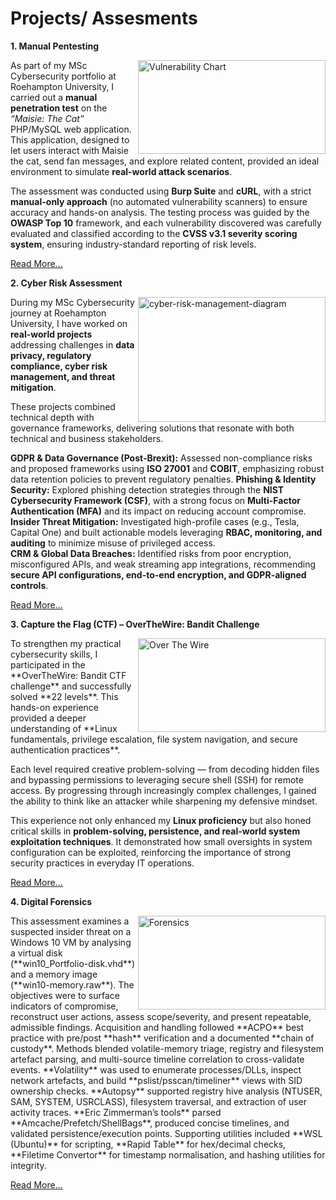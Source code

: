 # Projects/ Assesments 

**1. Manual Pentesting**

<img width="300" height="150" alt="Vulnerability Chart" align="right" width="400" src="https://github.com/user-attachments/assets/31d23919-8840-44c8-8a5b-5d75a310512d" /> As part of my MSc Cybersecurity portfolio at Roehampton University, I carried out a **manual penetration test** on the *“Maisie: The Cat”* PHP/MySQL web application.
This application, designed to let users interact with Maisie the cat, send fan messages, and explore related content, provided an ideal environment to simulate **real-world attack scenarios**.  

The assessment was conducted using **Burp Suite** and **cURL**, with a strict **manual-only approach** (no automated vulnerability scanners) to ensure accuracy and hands-on analysis. The testing process was guided by the **OWASP Top 10** framework, and each vulnerability discovered was carefully evaluated and classified according to the **CVSS v3.1 severity scoring system**, ensuring industry-standard reporting of risk levels.

[Read More...](link.md) 


**2. Cyber Risk Assessment**

<img width="300" height="200" alt="cyber-risk-management-diagram" align="right" width="400" src="https://github.com/user-attachments/assets/3376891f-9df8-4c3e-af45-fc837232dde4" /> During my MSc Cybersecurity journey at Roehampton University, I have worked on **real-world projects** addressing challenges in **data privacy, regulatory compliance, cyber risk management, and threat mitigation**. 

These projects combined technical depth with governance frameworks, delivering solutions that resonate with both technical and business stakeholders.  

**GDPR & Data Governance (Post-Brexit):** Assessed non-compliance risks and proposed frameworks using **ISO 27001** and **COBIT**, emphasizing robust data retention policies to prevent regulatory penalties.
**Phishing & Identity Security:** Explored phishing detection strategies through the **NIST Cybersecurity Framework (CSF)**, with a strong focus on **Multi-Factor Authentication (MFA)** and its impact on reducing account compromise.
**Insider Threat Mitigation:** Investigated high-profile cases (e.g., Tesla, Capital One) and built actionable models leveraging **RBAC, monitoring, and auditing** to minimize misuse of privileged access.  
**CRM & Global Data Breaches:** Identified risks from poor encryption, misconfigured APIs, and weak streaming app integrations, recommending **secure API configurations, end-to-end encryption, and GDPR-aligned controls**. 

[Read More...](link.md)


**3. Capture the Flag (CTF) – OverTheWire: Bandit Challenge** 

<img width="300" height="150" alt="Over The Wire" align="right" width="400" src="https://github.com/user-attachments/assets/c294d6a4-df25-4186-bb11-091be97a899c" />
To strengthen my practical cybersecurity skills, I participated in the **OverTheWire: Bandit CTF challenge** and successfully solved **22 levels**. This hands-on experience provided a deeper understanding of **Linux fundamentals, privilege escalation, file system navigation, and secure authentication practices**.  

Each level required creative problem-solving — from decoding hidden files and bypassing permissions to leveraging secure shell (SSH) for remote access. By progressing through increasingly complex challenges, I gained the ability to think like an attacker while sharpening my defensive mindset.  

This experience not only enhanced my **Linux proficiency** but also honed critical skills in **problem-solving, persistence, and real-world system exploitation techniques**. It demonstrated how small oversights in system configuration can be exploited, reinforcing the importance of strong security practices in everyday IT operations.  

[Read More...](link.md)


**4. Digital Forensics**

<img width="300" height="150" alt="Forensics" align="right" width="400" src="https://github.com/user-attachments/assets/71b1ff83-4d34-425b-9137-b2f731b8ea8f" />
This assessment examines a suspected insider threat on a Windows 10 VM by analysing a virtual disk (**win10_Portfolio-disk.vhd**) and a memory image (**win10-memory.raw**).  
The objectives were to surface indicators of compromise, reconstruct user actions, assess scope/severity, and present repeatable, admissible findings.  
Acquisition and handling followed **ACPO** best practice with pre/post **hash** verification and a documented **chain of custody**.  
Methods blended volatile-memory triage, registry and filesystem artefact parsing, and multi-source timeline correlation to cross-validate events.  
**Volatility** was used to enumerate processes/DLLs, inspect network artefacts, and build **pslist/psscan/timeliner** views with SID ownership checks.  
**Autopsy** supported registry hive analysis (NTUSER, SAM, SYSTEM, USRCLASS), filesystem traversal, and extraction of user activity traces.  
**Eric Zimmerman’s tools** parsed **Amcache/Prefetch/ShellBags**, produced concise timelines, and validated persistence/execution points.  
Supporting utilities included **WSL (Ubuntu)** for scripting, **Rapid Table** for hex/decimal checks, **Filetime Convertor** for timestamp normalisation, and hashing utilities for integrity.  

[Read More...](link.md)

